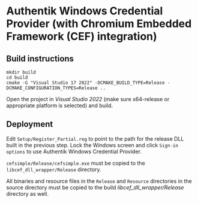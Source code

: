 # Authentik Windows Credential Provider (with Chromium Embedded Framework (CEF) integration)

## Build instructions

```
mkdir build
cd build
cmake -G "Visual Studio 17 2022" -DCMAKE_BUILD_TYPE=Release -DCMAKE_CONFIGURATION_TYPES=Release ..
```

Open the project in *Visual Studio 2022* (make sure x64-release or appropriate platform is selected) and build.

## Deployment

Edit `Setup/Register_Partial.reg` to point to the path for the release DLL built in the previous step.
Lock the Windows screen and click `Sign-in options` to use Authentik Windows Credential Provider.

`cefsimple/Release/cefsimple.exe` must be copied to the `libcef_dll_wrapper/Release` directory.

All binaries and resource files in the `Release` and `Resource` directories in the source directory must be copied to the build *libcef_dll_wrapper/Release* directory as well.
